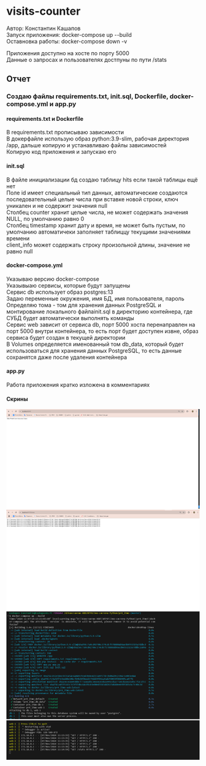 # visits-counter

Автор: Константин Кашапов  
Запуск приложения: docker-compose up --build  
Оставновка работы: docker-compose down -v  

Приложения доступно на хосте по порту 5000  
Данные о запросах и пользователях достпуны по пути /stats  

## Отчет

### Создаю файлы requirements.txt, init.sql, Dockerfile, docker-compose.yml и app.py

#### requirements.txt и Dockerfile

В requirements.txt прописываю зависимости  
В докерфайле использую образ python:3.9-slim, рабочая директория /app, дальше копирую и устанавливаю файлы зависимостей  
Копирую код приложения и запускаю его  

#### init.sql

В файле инициализации бд создаю таблицу hits если такой таблицы ещё нет  
Поле id имеет специальный тип данных, автоматические создаются последовательный целые числа при вставке новой строки, ключ уникален и не содержит значения null  
Столбец сounter хранит целые числа, не может содержать значения NULL, по умолчанию равно 0  
Столбец timestamp хранит дату и время, не может быть пустым, по умолчанию автоматичеки заполняет таблиццу текущими значениями времени  
client_info может содержать строку произольной длины, значение не равно null  

#### docker-compose.yml

Указываю версию docker-compose  
Указывыаю сервисы, которые будут запущены  
Сервис db использует образ postgres:13  
Задаю переменные окружения, имя БД, имя пользователя, пароль  
Определяю тома - том для хранения данных PostgreSQL и монтирование локального файлаinit.sql в директорию контейнера, где СУБД будет автоматически выполнять команды  
Сервис web зависит от сервиса db, порт 5000 хоста перенаправлен на порт 5000 внутри контейнера, то есть порт будет доступен извне, образ сервиса будет создан в текущей директории  
В Volumes определяется именованный том db_data, который будет использоваться для хранения данных PostgreSQL, то есть данные сохранятся даже после удаления контейнера  

#### app.py

Работа приложения кратко изложена в комментариях  

#### Скрины

![Скрин пути /](image.png)  
![Скрин пути /stats](image-1.png)  
![Запуск приложения](image-2.png)  
![Запросы](image-3.png)  
